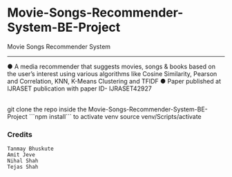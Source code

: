 # Movie-Songs-Recommender-System-BE-Project

Movie Songs Recommender System
<br />

---
● A media recommender that suggests movies, songs & books based on the user’s interest using various algorithms like Cosine Similarity, Pearson and Correlation, KNN, K-Means Clustering and TFIDF
● Paper published at IJRASET publication with paper ID- IJRASET42927

  <br />
  git clone the repo
  inside the Movie-Songs-Recommender-System-BE-Project ```npm install```
  to activate venv
  source venv/Scripts/activate

### Credits

    Tanmay Bhuskute
    Amit Jeve
    Nihal Shah
    Tejas Shah

[googledoclink]: https://docs.google.com/spreadsheets/d/10qoKf_7bA4OHN40ua0vDmfpGJddnENtl50boP8wXjec/edit#gid=634347005
